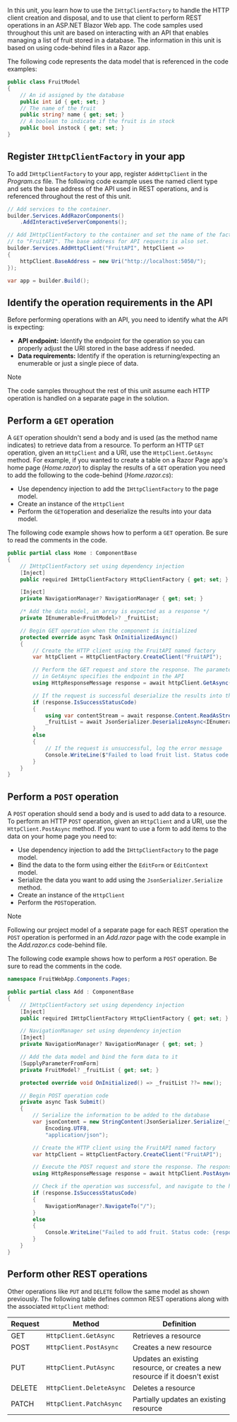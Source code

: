 In this unit, you learn how to use the `IHttpClientFactory` to handle the HTTP client creation and disposal, and to use that client to perform REST operations in an ASP.NET Blazor Web app. The code samples used throughout this unit are based on interacting with an API that enables managing a list of fruit stored in a database. The information in this unit is based on using code-behind files in a Razor app.

The following code represents the data model that is referenced in the code examples:

```csharp
public class FruitModel
{
    // An id assigned by the database
    public int id { get; set; }
    // The name of the fruit
    public string? name { get; set; }
    // A boolean to indicate if the fruit is in stock
    public bool instock { get; set; }
}
```

## Register `IHttpClientFactory` in your app

To add `IHttpClientFactory` to your app, register `AddHttpClient` in the *Program.cs* file. The following code example uses the named client type and sets the base address of the API used in REST operations, and is referenced throughout the rest of this unit.

```csharp
// Add services to the container.
builder.Services.AddRazorComponents()
    .AddInteractiveServerComponents();

// Add IHttpClientFactory to the container and set the name of the factory
// to "FruitAPI". The base address for API requests is also set.
builder.Services.AddHttpClient("FruitAPI", httpClient =>
{
    httpClient.BaseAddress = new Uri("http://localhost:5050/");
});

var app = builder.Build();
```

## Identify the operation requirements in the API

Before performing operations with an API, you need to identify what the API is expecting:

* **API endpoint:** Identify the endpoint for the operation so you can properly adjust the URI stored in the base address if needed.
* **Data requirements:** Identify if the operation is returning/expecting an enumerable or just a single piece of data.

> [!NOTE]
> The code samples throughout the rest of this unit assume each HTTP operation is handled on a separate page in the solution.

## Perform a `GET` operation

A `GET` operation shouldn't send a body and is used (as the method name indicates) to retrieve data from a resource. To perform an HTTP `GET` operation, given an `HttpClient` and a URI, use the `HttpClient.GetAsync` method. For example, if you wanted to create a table on a Razor Page app's home page (*Home.razor*) to display the results of a `GET` operation you need to add the following to the code-behind (*Home.razor.cs*):

* Use dependency injection to add the `IHttpClientFactory` to the page model.
* Create an instance of the `HttpClient` 
* Perform the `GET`operation and deserialize the results into your data model.

The following code example shows how to perform a `GET` operation. Be sure to read the comments in the code.

```csharp
public partial class Home : ComponentBase
{
    // IHttpClientFactory set using dependency injection 
    [Inject]
    public required IHttpClientFactory HttpClientFactory { get; set; }

    [Inject]
    private NavigationManager? NavigationManager { get; set; }

    /* Add the data model, an array is expected as a response */
    private IEnumerable<FruitModel>? _fruitList;

    // Begin GET operation when the component is initialized
    protected override async Task OnInitializedAsync()
    {
        // Create the HTTP client using the FruitAPI named factory
        var httpClient = HttpClientFactory.CreateClient("FruitAPI");

        // Perform the GET request and store the response. The parameter
        // in GetAsync specifies the endpoint in the API 
        using HttpResponseMessage response = await httpClient.GetAsync("/fruits");

        // If the request is successful deserialize the results into the data model
        if (response.IsSuccessStatusCode)
        {
            using var contentStream = await response.Content.ReadAsStreamAsync();
            _fruitList = await JsonSerializer.DeserializeAsync<IEnumerable<FruitModel>>(contentStream);
        }
        else
        {
            // If the request is unsuccessful, log the error message
            Console.WriteLine($"Failed to load fruit list. Status code: {response.StatusCode}");
        }
    }
}
```

## Perform a `POST` operation

A `POST` operation should send a body and is used to add data to a resource. To perform an HTTP `POST` operation, given an `HttpClient` and a URI, use the `HttpClient.PostAsync` method. If you want to use a form to add items to the data on your home page you need to:

* Use dependency injection to add the `IHttpClientFactory` to the page model.
* Bind the data to the form using either the `EditForm` or `EditContext` model. 
* Serialize the data you want to add using the `JsonSerializer.Serialize` method.
* Create an instance of the `HttpClient` 
* Perform the `POST`operation.

> [!NOTE]
> Following our project model of a separate page for each REST operation the `POST` operation is performed in an *Add.razor* page with the code example in the *Add.razor.cs* code-behind file.

The following code example shows how to perform a `POST` operation. Be sure to read the comments in the code.

```csharp
namespace FruitWebApp.Components.Pages;

public partial class Add : ComponentBase
{
    // IHttpClientFactory set using dependency injection 
    [Inject]
    public required IHttpClientFactory HttpClientFactory { get; set; }

    // NavigationManager set using dependency injection
    [Inject]
    private NavigationManager? NavigationManager { get; set; }

    // Add the data model and bind the form data to it
    [SupplyParameterFromForm]
    private FruitModel? _fruitList { get; set; }

    protected override void OnInitialized() => _fruitList ??= new();

    // Begin POST operation code
    private async Task Submit()
    {
        // Serialize the information to be added to the database
        var jsonContent = new StringContent(JsonSerializer.Serialize(_fruitList),
            Encoding.UTF8,
            "application/json");

        // Create the HTTP client using the FruitAPI named factory
        var httpClient = HttpClientFactory.CreateClient("FruitAPI");

        // Execute the POST request and store the response. The response will contain the new record's ID
        using HttpResponseMessage response = await httpClient.PostAsync("/fruits", jsonContent);

        // Check if the operation was successful, and navigate to the home page if it was
        if (response.IsSuccessStatusCode)
        {
            NavigationManager?.NavigateTo("/");
        }
        else
        {
            Console.WriteLine("Failed to add fruit. Status code: {response.StatusCode}");
        }
    }
}
```

## Perform other REST operations

Other operations like `PUT` and `DELETE` follow the same model as shown previously. The following table defines common REST operations along with the associated `HttpClient` method:

| Request | Method | Definition |
| --- | --- | --- |
| GET | `HttpClient.GetAsync` | Retrieves a resource |
| POST | `HttpClient.PostAsync` | Creates a new resource |
| PUT | `HttpClient.PutAsync` | Updates an existing resource, or creates a new resource if it doesn't exist  |
| DELETE | `HttpClient.DeleteAsync` | Deletes a resource |
| PATCH | `HttpClient.PatchAsync` | Partially updates an existing resource |
